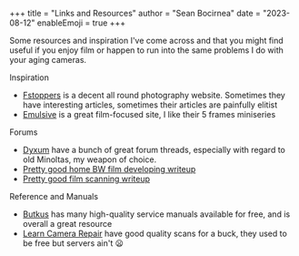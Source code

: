 +++
title = "Links and Resources"
author = "Sean Bocirnea"
date = "2023-08-12"
enableEmoji = true
+++

Some resources and inspiration I've come across and that you might find useful if you enjoy film or happen to run into the same problems I do with your aging cameras.

Inspiration
- [Fstoppers](https://fstoppers.com/) is a decent all round photography website. Sometimes they have interesting articles, sometimes their articles are painfully elitist
- [Emulsive](https://emulsive.org/) is a great film-focused site, I like their 5 frames miniseries

Forums
- [Dyxum](https://www.dyxum.com/dforum/film-cameras_forum36.html) have a bunch of great forum threads, especially with regard to old Minoltas, my weapon of choice.
- [Pretty good home BW film developing writeup](https://www.dyxum.com/dforum/a-guide-to-home-bw-developing_topic37704.html)
- [Pretty good film scanning writeup](https://www.dyxum.com/dforum/scanning-the-scanner-article_topic105410.html#1262424)

Reference and Manuals
- [Butkus](https://www.butkus.org/chinon/) has many high-quality service manuals available for free, and is overall a great resource
- [Learn Camera Repair](https://learncamerarepair.com/) have good quality scans for a buck, they used to be free but servers ain't :frowning:
